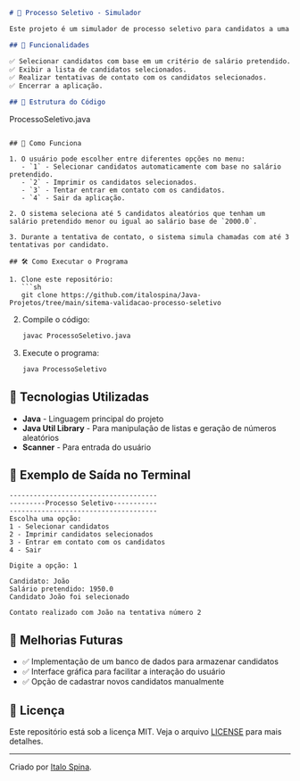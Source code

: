 ```md
# 📌 Processo Seletivo - Simulador

Este projeto é um simulador de processo seletivo para candidatos a uma vaga de emprego. Ele permite selecionar candidatos com base em critérios pré-definidos, exibir os candidatos selecionados e realizar tentativas de contato com eles.

## 📌 Funcionalidades

✅ Selecionar candidatos com base em um critério de salário pretendido.
✅ Exibir a lista de candidatos selecionados.
✅ Realizar tentativas de contato com os candidatos selecionados.
✅ Encerrar a aplicação.

## 📂 Estrutura do Código

```
ProcessoSeletivo.java
```

## 🔹 Como Funciona

1. O usuário pode escolher entre diferentes opções no menu:
   - `1` - Selecionar candidatos automaticamente com base no salário pretendido.
   - `2` - Imprimir os candidatos selecionados.
   - `3` - Tentar entrar em contato com os candidatos.
   - `4` - Sair da aplicação.

2. O sistema seleciona até 5 candidatos aleatórios que tenham um salário pretendido menor ou igual ao salário base de `2000.0`.

3. Durante a tentativa de contato, o sistema simula chamadas com até 3 tentativas por candidato.

## 🛠 Como Executar o Programa

1. Clone este repositório:
   ```sh
   git clone https://github.com/italospina/Java-Projetos/tree/main/sitema-validacao-processo-seletivo
   ```

2. Compile o código:
   ```sh
   javac ProcessoSeletivo.java
   ```

3. Execute o programa:
   ```sh
   java ProcessoSeletivo
   ```

## 🔧 Tecnologias Utilizadas

- **Java** - Linguagem principal do projeto
- **Java Util Library** - Para manipulação de listas e geração de números aleatórios
- **Scanner** - Para entrada do usuário

## 📌 Exemplo de Saída no Terminal

```
-------------------------------------
---------Processo Seletivo-----------
-------------------------------------
Escolha uma opção:
1 - Selecionar candidatos
2 - Imprimir candidatos selecionados
3 - Entrar em contato com os candidatos
4 - Sair

Digite a opção: 1

Candidato: João
Salário pretendido: 1950.0
Candidato João foi selecionado

Contato realizado com João na tentativa número 2
```

## 🚀 Melhorias Futuras

- ✅ Implementação de um banco de dados para armazenar candidatos
- ✅ Interface gráfica para facilitar a interação do usuário
- ✅ Opção de cadastrar novos candidatos manualmente

## 📜 Licença

Este repositório está sob a licença MIT. Veja o arquivo [LICENSE](LICENSE) para mais detalhes.

---
Criado por [Italo Spina](https://github.com/italospina).

